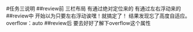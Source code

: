 #任务三说明
##review前
三栏布局
有通过绝对定位来的
有通过左右浮动来的
##review中
开始以为只要左右浮动诶嘿！就搞定了！
结果发现忘了高度自适应。
overflow：auto
##review后
要去好好了解下overflow这个属性